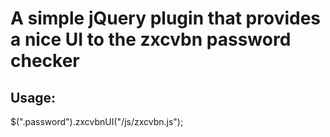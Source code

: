 # A simple jQuery plugin that provides a nice UI to the zxcvbn password checker

## Usage:

$(".password").zxcvbnUI("/js/zxcvbn.js");
